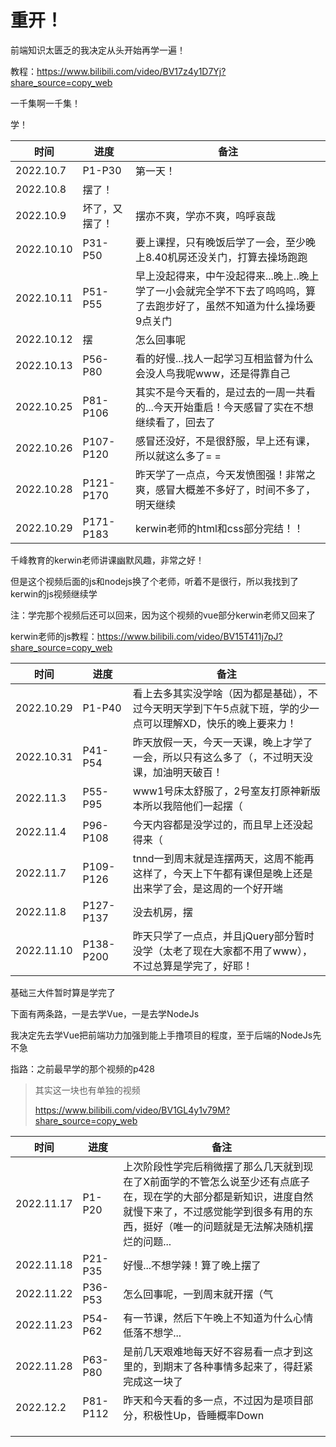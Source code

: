 # 重开！

前端知识太匮乏的我决定从头开始再学一遍！

教程：https://www.bilibili.com/video/BV17z4y1D7Yj?share_source=copy_web

一千集啊一千集！

学！

| 时间       | 进度           | 备注                                                         |
| ---------- | -------------- | ------------------------------------------------------------ |
| 2022.10.7  | P1-P30         | 第一天！                                                     |
| 2022.10.8  | 摆了！         |                                                              |
| 2022.10.9  | 坏了，又摆了！ | 摆亦不爽，学亦不爽，呜呼哀哉                                 |
| 2022.10.10 | P31-P50        | 要上课捏，只有晚饭后学了一会，至少晚上8.40机房还没关门，打算去操场跑跑 |
| 2022.10.11 | P51-P55        | 早上没起得来，中午没起得来...晚上..晚上学了一小会就完全学不下去了呜呜呜，算了去跑步好了，虽然不知道为什么操场要9点关门 |
| 2022.10.12 | 摆             | 怎么回事呢                                                   |
| 2022.10.13 | P56-P80        | 看的好慢...找人一起学习互相监督为什么会没人鸟我呢www，还是得靠自己 |
| 2022.10.25 | P81-P106       | 其实不是今天看的，是过去的一周一共看的...今天开始重启！今天感冒了实在不想继续看了，回去了 |
| 2022.10.26 | P107-P120      | 感冒还没好，不是很舒服，早上还有课，所以就这么多了= =        |
| 2022.10.28 | P121-P170      | 昨天学了一点点，今天发愤图强！非常之爽，感冒大概差不多好了，时间不多了，明天继续 |
| 2022.10.29 | P171-P183      | kerwin老师的html和css部分完结！！                            |

千峰教育的kerwin老师讲课幽默风趣，非常之好！

但是这个视频后面的js和nodejs换了个老师，听着不是很行，所以我找到了kerwin的js视频继续学

注：学完那个视频后还可以回来，因为这个视频的vue部分kerwin老师又回来了

kerwin老师的js教程：https://www.bilibili.com/video/BV15T411j7pJ?share_source=copy_web

| 时间       | 进度      | 备注                                                         |
| ---------- | --------- | ------------------------------------------------------------ |
| 2022.10.29 | P1-P40    | 看上去多其实没学啥（因为都是基础），不过今天明天学到下午5点就下班，学的少一点可以理解XD，快乐的晚上要来力！ |
| 2022.10.31 | P41-P54   | 昨天放假一天，今天一天课，晚上才学了一会，所以只有这么多了（，不过明天没课，加油明天破百！ |
| 2022.11.3  | P55-P95   | www1号床太舒服了，2号室友打原神新版本所以我陪他们一起摆（    |
| 2022.11.4  | P96-P108  | 今天内容都是没学过的，而且早上还没起得来（                   |
| 2022.11.7  | P109-P126 | tnnd一到周末就是连摆两天，这周不能再这样了，今天上下午都有课但是晚上还是出来学了会，是这周的一个好开端 |
| 2022.11.8  | P127-P137 | 没去机房，摆                                                 |
| 2022.11.10 | P138-P200 | 昨天只学了一点点，并且jQuery部分暂时没学（太老了现在大家都不用了www），不过总算是学完了，好耶！ |

基础三大件暂时算是学完了

下面有两条路，一是去学Vue，一是去学NodeJs

我决定先去学Vue把前端功力加强到能上手撸项目的程度，至于后端的NodeJs先不急

指路：之前最早学的那个视频的p428

> 其实这一块也有单独的视频
>
> https://www.bilibili.com/video/BV1GL4y1v79M?share_source=copy_web

| 时间       | 进度     | 备注                                                         |
| ---------- | -------- | ------------------------------------------------------------ |
| 2022.11.17 | P1-P20   | 上次阶段性学完后稍微摆了那么几天就到现在了X前面学的不管怎么说至少还有点底子在，现在学的大部分都是新知识，进度自然就慢下来了，不过感觉能学到很多有用的东西，挺好（唯一的问题就是无法解决随机摆烂的问题... |
| 2022.11.18 | P21-P35  | 好慢...不想学辣！算了晚上摆了                                |
| 2022.11.22 | P36-P53  | 怎么回事呢，一到周末就开摆（气                               |
| 2022.11.23 | P54-P62  | 有一节课，然后下午晚上不知道为什么心情低落不想学...          |
| 2022.11.28 | P63-P80  | 是前几天艰难地每天好不容易看一点才到这里的，到期末了各种事情多起来了，得赶紧完成这一块了 |
| 2022.12.2  | P81-P112 | 昨天和今天看的多一点，不过因为是项目部分，积极性Up，昏睡概率Down |
|            |          |                                                              |
|            |          |                                                              |
|            |          |                                                              |

